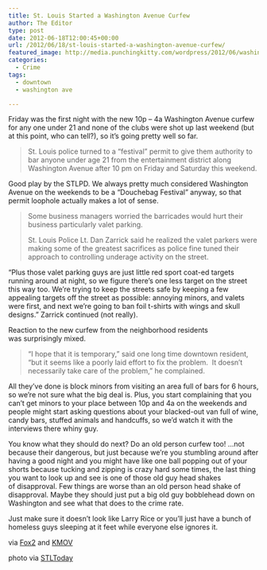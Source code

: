 ```yaml
---
title: St. Louis Started a Washington Avenue Curfew
author: The Editor
type: post
date: 2012-06-18T12:00:45+00:00
url: /2012/06/18/st-louis-started-a-washington-avenue-curfew/
featured_image: http://media.punchingkitty.com/wordpress/2012/06/washington_ave.jpeg
categories:
  - Crime
tags:
  - downtown
  - washington ave

---
```

Friday was the first night with the new 10p &#8211; 4a Washington Avenue curfew for any one under 21 and none of the clubs were shot up last weekend (but at this point, who can tell?), so it&#8217;s going pretty well so far.

> St. Louis police turned to a “festival” permit to give them authority to bar anyone under age 21 from the entertainment district along Washington Avenue after 10 pm on Friday and Saturday this weekend.

Good play by the STLPD. We always pretty much considered Washington Avenue on the weekends to be a &#8220;Douchebag Festival&#8221; anyway, so that permit loophole actually makes a lot of sense.

> Some business managers worried the barricades would hurt their business particularly valet parking.
> 
> St. Louis Police Lt. Dan Zarrick said he realized the valet parkers were making some of the greatest sacrifices as police fine tuned their approach to controlling underage activity on the street.

&#8220;Plus those valet parking guys are just little red sport coat-ed targets running around at night, so we figure there&#8217;s one less target on the street this way too. We&#8217;re trying to keep the streets safe by keeping a few appealing targets off the street as possible: annoying minors, and valets were first, and next we&#8217;re going to ban foil t-shirts with wings and skull designs.&#8221; Zarrick continued (not really).

Reaction to the new curfew from the neighborhood residents was surprisingly mixed.

> “I hope that it is temporary,” said one long time downtown resident, “but it seems like a poorly laid effort to fix the problem.  It doesn’t necessarily take care of the problem,” he complained.

All they&#8217;ve done is block minors from visiting an area full of bars for 6 hours, so we&#8217;re not sure what the big deal is. Plus, you start complaining that you can&#8217;t get minors to your place between 10p and 4a on the weekends and people might start asking questions about your blacked-out van full of wine, candy bars, stuffed animals and handcuffs, so we&#8217;d watch it with the interviews there whiny guy.

You know what they should do next? Do an old person curfew too! &#8230;not because their dangerous, but just because we&#8217;re you stumbling around after having a good night and you might have like one ball popping out of your shorts because tucking and zipping is crazy hard some times, the last thing you want to look up and see is one of those old guy head shakes of disapproval. Few things are worse than an old person head shake of disapproval. Maybe they should just put a big old guy bobblehead down on Washington and see what that does to the crime rate.

Just make sure it doesn&#8217;t look like Larry Rice or you&#8217;ll just have a bunch of homeless guys sleeping at it feet while everyone else ignores it.

via <a href="http://fox2now.com/2012/06/16/st-louis-police-enforce-weekend-curfew-on-washington-avenue/" target="_blank">Fox2</a> and <a href="http://www.kmov.com/news/local/New-curfew-on-Washington-Avenue-residents-say-it-better-work-159270385.html" target="_blank">KMOV</a>

photo via <a href="http://www.stltoday.com/downtown-st-louis-clubs/image_1511ae98-e94f-11df-8f7e-00127992bc8b.html" target="_blank">STLToday</a>